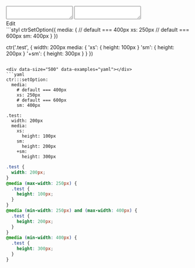 <!-- gen:false -->

<div data-size="500" class="code-cont" data-example="global">
    <div class="code">
        <div class="code-wrap">
            <textarea id="stylus"></textarea>
            <textarea id="css"></textarea>
            <div class="edit-code">
                <span>Edit</span>
            </div>
        </div>
    </div>
</div>


<div data-size="500" data-examples="stylus"></div>
```styl
ctrSetOption({
  media: {
    // default === 400px
    xs: 250px
    // default === 600px
    sm: 400px
  }
})

ctr('.test', {
  width: 200px
  media: {
    'xs': {
      height: 100px
    }
    'sm': {
      height: 200px
    }
    '+sm': {
      height: 300px
    }
  }
})
```

<div data-size="500" data-examples="yaml"></div>
```yaml
ctr:::setOption:
  media:
    # default === 400px
    xs: 250px
    # default === 600px
    sm: 400px

.test:
  width: 200px
  media:
    xs:
      height: 100px
    sm:
      height: 200px
    +sm:
      height: 300px
```

```css
.test {
  width: 200px;
}
@media (max-width: 250px) {
  .test {
    height: 100px;
  }
}
@media (min-width: 250px) and (max-width: 400px) {
  .test {
    height: 200px;
  }
}
@media (min-width: 400px) {
  .test {
    height: 300px;
  }
}
```
<div class="cf"></div>
